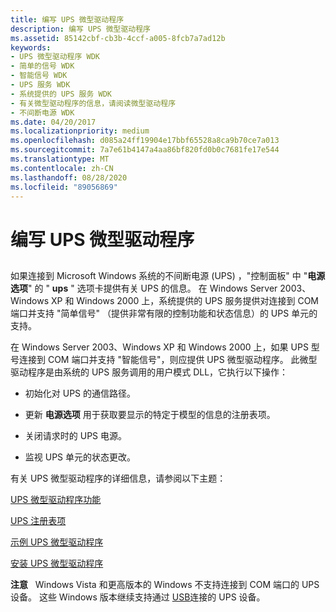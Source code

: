 ```yaml
---
title: 编写 UPS 微型驱动程序
description: 编写 UPS 微型驱动程序
ms.assetid: 85142cbf-cb3b-4ccf-a005-8fcb7a7ad12b
keywords:
- UPS 微型驱动程序 WDK
- 简单的信号 WDK
- 智能信号 WDK
- UPS 服务 WDK
- 系统提供的 UPS 服务 WDK
- 有关微型驱动程序的信息，请阅读微型驱动程序
- 不间断电源 WDK
ms.date: 04/20/2017
ms.localizationpriority: medium
ms.openlocfilehash: d085a24ff19904e17bbf65528a8ca9b70ce7a013
ms.sourcegitcommit: 7a7e61b4147a4aa86bf820fd0b0c7681fe17e544
ms.translationtype: MT
ms.contentlocale: zh-CN
ms.lasthandoff: 08/28/2020
ms.locfileid: "89056869"
---
```

# <a name="writing-ups-minidrivers"></a>编写 UPS 微型驱动程序


## <span id="ddk_writing_ups_minidrivers_kg"></span><span id="DDK_WRITING_UPS_MINIDRIVERS_KG"></span>


如果连接到 Microsoft Windows 系统的不间断电源 (UPS) ，"控制面板" 中 "**电源选项**" 的 " **ups** " 选项卡提供有关 UPS 的信息。 在 Windows Server 2003、Windows XP 和 Windows 2000 上，系统提供的 UPS 服务提供对连接到 COM 端口并支持 "简单信号" （提供非常有限的控制功能和状态信息）的 UPS 单元的支持。

在 Windows Server 2003、Windows XP 和 Windows 2000 上，如果 UPS 型号连接到 COM 端口并支持 "智能信号"，则应提供 UPS 微型驱动程序。 此微型驱动程序是由系统的 UPS 服务调用的用户模式 DLL，它执行以下操作：

-   初始化对 UPS 的通信路径。

-   更新 **电源选项** 用于获取要显示的特定于模型的信息的注册表项。

-   关闭请求时的 UPS 电源。

-   监视 UPS 单元的状态更改。

有关 UPS 微型驱动程序的详细信息，请参阅以下主题：

[UPS 微型驱动程序功能](ups-minidriver-functionality.md)

[UPS 注册表项](ups-registry-entries.md)

[示例 UPS 微型驱动程序](sample-ups-minidriver.md)

[安装 UPS 微型驱动程序](installing-ups-minidrivers.md)

**注意**   Windows Vista 和更高版本的 Windows 不支持连接到 COM 端口的 UPS 设备。 这些 Windows 版本继续支持通过 [USB](../index.yml)连接的 UPS 设备。

 

 

